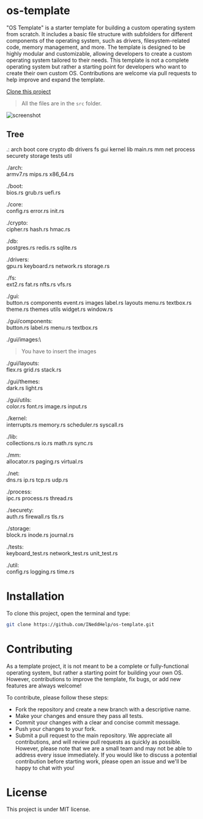 # os-template

"OS Template" is a starter template for building a custom operating system from scratch. It includes a basic file structure with subfolders for different components of the operating system, such as drivers, filesystem-related code, memory management, and more. The template is designed to be highly modular and customizable, allowing developers to create a custom operating system tailored to their needs. This template is not a complete operating system but rather a starting point for developers who want to create their own custom OS. Contributions are welcome via pull requests to help improve and expand the template.

[Clone this project](https://github.com/INeddHelp/os-template#installation)

> All the files are in the `src` folder.

![screenshot](https://i.ibb.co/jZ3nWFY/Screenshot-from-2023-05-07-17-31-53.png)

## Tree

.:
arch  boot  core  crypto  db  drivers  fs  gui  kernel  lib  main.rs  mm  net  process  securety  storage  tests  util

./arch:\
armv7.rs  mips.rs  x86_64.rs

./boot:\
bios.rs  grub.rs  uefi.rs

./core:\
config.rs  error.rs  init.rs

./crypto:\
cipher.rs  hash.rs  hmac.rs

./db:\
postgres.rs  redis.rs  sqlite.rs

./drivers:\
gpu.rs  keyboard.rs  network.rs  storage.rs

./fs:\
ext2.rs  fat.rs  nfts.rs  vfs.rs

./gui:\
button.rs  components  event.rs  images  label.rs  layouts  menu.rs  textbox.rs  theme.rs  themes  utils  widget.rs  window.rs

./gui/components:\
button.rs  label.rs  menu.rs  textbox.rs

./gui/images:\
> You have to insert the images

./gui/layouts:\
flex.rs  grid.rs  stack.rs

./gui/themes:\
dark.rs  light.rs

./gui/utils:\
color.rs  font.rs  image.rs  input.rs

./kernel:\
interrupts.rs  memory.rs  scheduler.rs  syscall.rs

./lib:\
collections.rs  io.rs  math.rs  sync.rs

./mm:\
allocator.rs  paging.rs  virtual.rs

./net:\
dns.rs  ip.rs  tcp.rs  udp.rs

./process:\
ipc.rs  process.rs  thread.rs

./securety:\
auth.rs  firewall.rs  tls.rs

./storage:\
block.rs  inode.rs  journal.rs

./tests:\
keyboard_test.rs  network_test.rs  unit_test.rs

./util:\
config.rs  logging.rs  time.rs

# Installation 

To clone this project, open the terminal and type:

```bash
git clone https://github.com/INeddHelp/os-template.git
```

# Contributing  

As a template project, it is not meant to be a complete or fully-functional operating system, but rather a starting point for building your own OS. However, contributions to improve the template, fix bugs, or add new features are always welcome!

To contribute, please follow these steps:

- Fork the repository and create a new branch with a descriptive name.
- Make your changes and ensure they pass all tests.
- Commit your changes with a clear and concise commit message.
- Push your changes to your fork.
- Submit a pull request to the main repository.
We appreciate all contributions, and will review pull requests as quickly as possible. However, please note that we are a small team and may not be able to address every issue immediately. If you would like to discuss a potential contribution before starting work, please open an issue and we'll be happy to chat with you!

# License 

This project is under MIT license.

